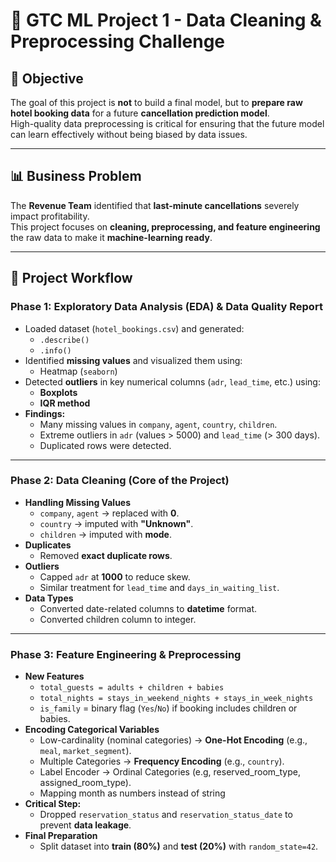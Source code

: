 # 🏨 GTC ML Project 1 - Data Cleaning & Preprocessing Challenge

## 📌 Objective
The goal of this project is **not** to build a final model, but to **prepare raw hotel booking data** for a future **cancellation prediction model**.  
High-quality data preprocessing is critical for ensuring that the future model can learn effectively without being biased by data issues.

---

## 📊 Business Problem
The **Revenue Team** identified that **last-minute cancellations** severely impact profitability.  
This project focuses on **cleaning, preprocessing, and feature engineering** the raw data to make it **machine-learning ready**.

---

## 🚀 Project Workflow

### **Phase 1: Exploratory Data Analysis (EDA) & Data Quality Report**
- Loaded dataset (`hotel_bookings.csv`) and generated:
  - `.describe()`
  - `.info()`
- Identified **missing values** and visualized them using:
  - Heatmap (`seaborn`)
- Detected **outliers** in key numerical columns (`adr`, `lead_time`, etc.) using:
  - **Boxplots**
  - **IQR method**
- **Findings:**
  - Many missing values in `company`, `agent`, `country`, `children`.
  - Extreme outliers in `adr` (values > 5000) and `lead_time` (> 300 days).
  - Duplicated rows were detected.

---

### **Phase 2: Data Cleaning (Core of the Project)**
- **Handling Missing Values**
  - `company`, `agent` → replaced with **0**.
  - `country` → imputed with  **"Unknown"**.
  - `children` → imputed with **mode**.
- **Duplicates**
  - Removed **exact duplicate rows**.
- **Outliers**
  - Capped `adr` at **1000** to reduce skew.
  - Similar treatment for `lead_time` and `days_in_waiting_list`.
- **Data Types**
  - Converted date-related columns to **datetime** format.
  - Converted children column to integer.

---

### **Phase 3: Feature Engineering & Preprocessing**
- **New Features**
  - `total_guests = adults + children + babies`
  - `total_nights = stays_in_weekend_nights + stays_in_week_nights`
  - `is_family` = binary flag (`Yes`/`No`) if booking includes children or babies.
- **Encoding Categorical Variables**
  - Low-cardinality (nominal categories) → **One-Hot Encoding** (e.g., `meal`, `market_segment`).
  - Multiple Categories → **Frequency Encoding** (e.g., `country`).
  - Label Encoder  → Ordinal Categories (e.g, reserved_room_type, assigned_room_type).
  - Mapping month as numbers instead of string
- **Critical Step:**
  - Dropped `reservation_status` and `reservation_status_date` to prevent **data leakage**.
- **Final Preparation**
  - Split dataset into **train (80%)** and **test (20%)** with `random_state=42`.
